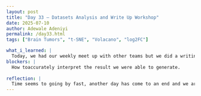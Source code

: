```yaml
---
layout: post
title: "Day 33 – Datasets Analysis and Write Up Workshop"
date: 2025-07-10
author: Adewale Adeniyi
permalink: /day33.html
tags: ["Brain Tumors", "t-SNE", "Volacano", "log2FC"]

what_i_learned: |
  Today, we had our weekly meet up with other teams but we did a writing workshop, which is basically helping to effeciently write up papers for our research during this program, I learnt about the fundamentals of writing a research paper, which are Professionalism - which entails being formal and using positive language. Accuracy - which includes key vocabulary, format, content, methodology. Clarity - which is how well what the paper is trying to say is well communicated to whomever it might be communicating to. Completeness - is simply using all the previous steps to make a good write up. After our break, where we returned to our designated labs to get back to work, my group had a short discussion on what is left to do, which is to get a model to give us a higher accuracy and to finish up the write up. We also made a new discovery from our mentors explanation on how he used the t-SNE technique and XGBOOST model. He was able to help us narrow down a few genes that were upregulated and down regulated, then I and Mr. Richard did more research to discover research papers to confirm our claims on some certain genes being less expressed or highly expressed and how their presence after tumors.
blockers: |
  How toaccurately interpret the result we were able to generate.
 
reflection: |
  Time seems to going by fast, another day has come to an end and we are one step closer to rounding up this project, despite not having prior knowledge to what this project or institute entailed, this has been a really exciting, creative , fun, empowering and educative time for me, I have gained alot of knowledge on programming language, artificial intelligence optimisation for human use and a new perspective on a potential career path.
--- 
```

